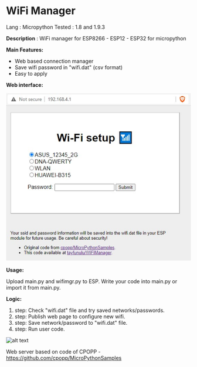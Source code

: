 # WiFi Manager

Lang   : Micropython 
Tested : 1.8 and 1.9.3

<b>Description</b> : WiFi manager for ESP8266 - ESP12 - ESP32 for micropython 

<b>Main Features:</b>

- Web based connection manager 
- Save wifi password in "wifi.dat" (csv format) 
- Easy to apply 

<b>Web interface:</b>

![Web interface](ui.jpg)

<b>Usage:</b>

Upload main.py and wifimgr.py to ESP. 
Write your code into main.py or import it from main.py. 

<b>Logic:</b>
1. step: Check "wifi.dat" file and try saved networks/passwords.
2. step: Publish web page to configure new wifi. 
3. step: Save network/password to "wifi.dat" file. 
4. step: Run user code.

![alt text](https://github.com/tayfunulu/WiFiManager/blob/master/WiFi_Manager.png)

Web server based on code of CPOPP - https://github.com/cpopp/MicroPythonSamples

